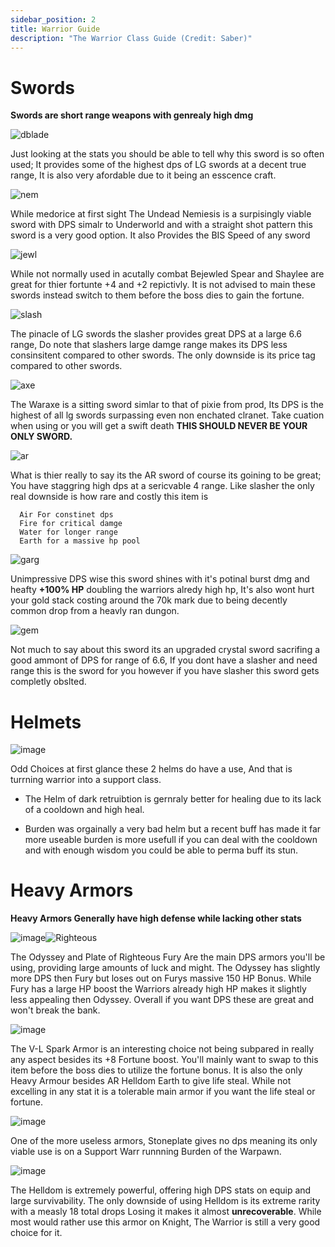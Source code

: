```yaml
---
sidebar_position: 2
title: Warrior Guide
description: "The Warrior Class Guide (Credit: Saber)"
---
```


# Swords

**Swords are short range weapons with genrealy high dmg**

![dblade](https://camo.githubusercontent.com/c90692d08e593345f69dd8cd423552ece38669c9d0f52379273c2f10d55a39c8/68747470733a2f2f7677696b692e76616c6f727365727665722e636f6d2f6170692f6974656d2f706963747572652f626c6164652532306f66253230746865253230756e646572776f726c64)

Just looking at the stats you should be able to tell why this sword is so often used; It provides some of the highest dps of LG swords at a decent true range, It is also very afordable due to it being an esscence craft.

![nem](https://camo.githubusercontent.com/a95804b4a0c0828f824f97c0c944ed6bc8b620335e7fe8178888a29ea2aed155/68747470733a2f2f7677696b692e76616c6f727365727665722e636f6d2f6170692f6974656d2f706963747572652f756e646561642532306e656d65736973)

While medorice at first sight The Undead Nemiesis is a surpisingly viable sword with DPS simalr to Underworld and with a straight shot pattern this sword is a very good option. It also Provides the BIS Speed of any sword

![jewl](https://camo.githubusercontent.com/d2aa4f9d72be48f4f4c80d34d5319c3cb11152a3739d5a71b4c8487c20f6a0c3/68747470733a2f2f692e696d6775722e636f6d2f6b4a454f4a456c2e706e67)

While not normally used in acutally combat Bejewled Spear and Shaylee are great for thier fortunte +4 and +2 repictivly. It is not advised to main these swords instead switch to them before the boss dies to gain the fortune.

![slash](https://camo.githubusercontent.com/d6c2fd21f61cea5eb35b98fe1af545aa1d8441316983b47d47e726674ef3c11a/68747470733a2f2f7677696b692e76616c6f727365727665722e636f6d2f6170692f6974656d2f706963747572652f6d616c69676e616e74253230736c6173686572)

The pinacle of LG swords the slasher provides great DPS at a large 6.6 range, Do note that slashers large damge range makes its DPS less consinsitent compared to other swords. The only downside is its price tag compared to other swords. 

![axe](https://camo.githubusercontent.com/aaa8e970e7e4b5955af5af105a09da6f6748f0156ee877b5806d8f65007da09a/68747470733a2f2f7677696b692e76616c6f727365727665722e636f6d2f6170692f6974656d2f706963747572652f7761726178652532306f662532306a756467656d656e74)

The Waraxe is a sitting sword simlar to that of pixie from prod, Its DPS is the highest of all lg swords surpassing even non enchated clranet. Take cuation when using or you will get a swift death **THIS SHOULD NEVER BE YOUR ONLY SWORD.**

![ar](https://camo.githubusercontent.com/e6792501788b1be3088d01fd6a57fe8ea4c171a8258a3c27e9ae3f779bb5ba25/68747470733a2f2f7677696b692e76616c6f727365727665722e636f6d2f6170692f6974656d2f706963747572652f436c6172656e74)

What is thier really to say its the AR sword of course its goining to be great; You have staggring high dps at a sericvable 4 range. Like slasher the only real downside is how rare and costly this item is

      Air For constinet dps 
      Fire for critical damge
      Water for longer range
      Earth for a massive hp pool


![garg](https://camo.githubusercontent.com/a6348ede5d78b9c35acd5fe3caa5a3268957d6accfd7c513a3b369f04f4bae56/68747470733a2f2f7677696b692e76616c6f727365727665722e636f6d2f6170692f6974656d2f706963747572652f676172676f796c6525323063727573686572)

Unimpressive DPS wise this sword shines with it's potinal burst dmg and heafty **+100% HP** doubling the warriors alredy high hp, It's also wont hurt your gold stack costing around the 70k mark due to being decently common drop from a heavly ran dungon.


![gem](https://camo.githubusercontent.com/dfe08ae90b548b1ab06826e23c522f4e9d152424184cb8fa9c36ad32048c5114/68747470733a2f2f7677696b692e76616c6f727365727665722e636f6d2f6170692f6974656d2f706963747572652f67656d25323073776f7264)

Not much to say about this sword its an upgraded crystal sword sacrifing a good ammont of DPS for range of 6.6, If you dont have a slasher and need range this is the sword for you however if you have slasher this sword gets completly obslted.


# Helmets
![image](https://user-images.githubusercontent.com/114798136/207920488-cfe33038-9bb0-403d-b5da-11ef94b53939.png)


Odd Choices at first glance these 2 helms do have a use, And that is turrning warrior into a support class.
    
   - The Helm of dark retruibtion is gernraly better for healing due to its lack of a cooldown and high heal.
    
   - Burden was orgainally a very bad helm but a recent buff has made it far more useable burden is more usefull if you can deal with the cooldown and with enough    wisdom you could be able to perma buff its stun.


# Heavy Armors

**Heavy Armors Generally have high defense while lacking other stats**

![image](https://user-images.githubusercontent.com/114798136/200111544-092afe09-6b92-4dcc-a022-341128aa9f68.png)![Righteous](https://i.imgur.com/gARczWe.png)


The Odyssey and Plate of Righteous Fury Are the main DPS armors you'll be using, providing large amounts of luck and might. The Odyssey has slightly more DPS then Fury but loses out on Furys massive 150 HP Bonus. While Fury has a large HP boost the Warriors already high HP makes it slightly less appealing then Odyssey. Overall if you want DPS these are great and won't break the bank.


![image](https://user-images.githubusercontent.com/114798136/200111950-f0705f3c-ceff-46ba-ad3d-a4e794fa6700.png)


The V-L Spark Armor is an interesting choice not being subpared in really any aspect besides its +8 Fortune boost. You'll mainly want to swap to this item before the boss dies to utilize the fortune bonus. It is also the only Heavy Armour besides AR Helldom Earth to give life steal. While not excelling in any stat it is a tolerable main armor if you want the life steal or fortune.


![image](https://user-images.githubusercontent.com/114798136/200112014-2bf60865-ec04-4754-a6c8-dfef1eb1f640.png)


One of the more useless armors, Stoneplate gives no dps meaning its only viable use is on a Support Warr runnning Burden of the Warpawn.


![image](https://user-images.githubusercontent.com/114798136/200112083-67b6e208-a09d-43bc-98fd-0568d11b8ebd.png)


The Helldom is extremely powerful, offering high DPS stats on equip and large survivability. The only downside of using Helldom is its extreme rarity with a measly 18 total drops Losing it makes it almost **unrecoverable**. While most would rather use this armor on Knight, The Warrior is still a very good choice for it.

